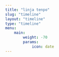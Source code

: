```yaml
---
title: "linja tenpo"
slug: "timeline"
layout: "timeline"
type: "timeline"
menu:
    main:
        weight: -70
        params: 
            icon: date
---
```

